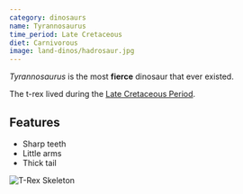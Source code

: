 ```yaml
---
category: dinosaurs
name: Tyrannosaurus
time_period: Late Cretaceous
diet: Carnivorous
image: land-dinos/hadrosaur.jpg
---
```


*Tyrannosaurus* is the most **fierce** dinosaur that ever existed. 

The t-rex lived during the [Late Cretaceous Period](http://en.wikipedia.org/wiki/Late_Cretaceous). 

## Features 

- Sharp teeth
- Little arms 
- Thick tail

![T-Rex Skeleton](http://upload.wikimedia.org/wikipedia/commons/thumb/9/94/Tyrannosaurus_Rex_Holotype.jpg/800px-Tyrannosaurus_Rex_Holotype.jpg)
